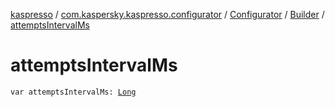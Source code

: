 [kaspresso](../../../index.md) / [com.kaspersky.kaspresso.configurator](../../index.md) / [Configurator](../index.md) / [Builder](index.md) / [attemptsIntervalMs](./attempts-interval-ms.md)

# attemptsIntervalMs

`var attemptsIntervalMs: `[`Long`](https://kotlinlang.org/api/latest/jvm/stdlib/kotlin/-long/index.html)